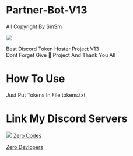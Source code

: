 # Partner-Bot-V13
All Copyright By SmSm

<img src = "https://discord.c99.nl/widget/theme-2/349942964904001546.png"></div>

Best Discord Token Hoster Project V13  
Dont Forget Give 🌟 Project And Thank You All

# How To Use
Just Put Tokens In File tokens.txt










# Link My Discord Servers
<a href="https://discord.gg/JjUc7G7kwV"><img src="https://discord.com/api/guilds/773668217163218944/widget.png?style=banner2"></a>
[Zero Codes](https://discord.gg/RMEQSbMtEk)

[Zero Devlopers](https://discord.gg/7MaVp5HCSh)
